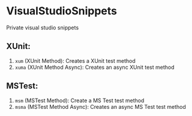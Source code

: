 # VisualStudioSnippets
Private visual studio snippets

## XUnit:
1. `xum` (XUnit Method): Creates a XUnit test method
1. `xuma` (XUnit Method Async): Creates an async XUnit test method

## MSTest:
1. `msm` (MSTest Method): Create a MS Test test method
1. `msma` (MSTest Method Async): Creates an async MS Test test method